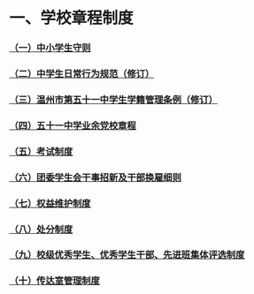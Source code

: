 # 一、学校章程制度

### [（一）中小学生守则](../../../规章制度/文件/一、学校章程制度/（一）中小学生守则.html)

### [（二）中学生日常行为规范（修订）](../../../规章制度/文件/一、学校章程制度/（二）中学生日常行为规范（修订）.html)

### [（三）温州市第五十一中学生学籍管理条例（修订）](../../../规章制度/文件/一、学校章程制度/（三）温州市第五十一中学生学籍管理条例（修订）.html)

### [（四）五十一中学业余党校章程](../../../规章制度/文件/一、学校章程制度/（四）五十一中学业余党校章程.html)

### [（五）考试制度](../../../规章制度/文件/一、学校章程制度/（五）考试制度.html)

### [（六）团委学生会干事招新及干部换雇细则](../../../规章制度/文件/一、学校章程制度/（六）团委学生会干事招新及干部换雇细则.html)

### [（七）权益维护制度](../../../规章制度/文件/一、学校章程制度/（七）权益维护制度.html)

### [（八）处分制度](../../../规章制度/文件/一、学校章程制度/（八）处分制度.html)

### [（九）校级优秀学生、优秀学生干部、先进班集体评选制度](../../../规章制度/文件/一、学校章程制度/（九）校级优秀学生、优秀学生干部、先进班集体评选制度.html)

### [（十）传达室管理制度](../../../规章制度/文件/一、学校章程制度/（十）传达室管理制度.html)
